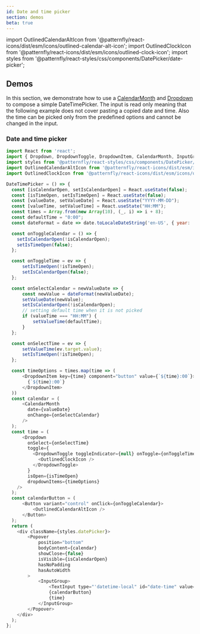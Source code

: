 ```yaml
---
id: Date and time picker
section: demos
beta: true
---
```


import OutlinedCalendarAltIcon from '@patternfly/react-icons/dist/esm/icons/outlined-calendar-alt-icon';
import OutlinedClockIcon from '@patternfly/react-icons/dist/esm/icons/outlined-clock-icon'; 
import styles from '@patternfly/react-styles/css/components/DatePicker/date-picker';

## Demos

In this section, we demonstrate how to use a [CalendarMonth](/components/calendar-month) and [Dropdown](/components/dropdown) to compose a simple DateTimePicker.
The input is read only meaning that the following example does not cover pasting a copied date and time. Also the time can be picked only from the predefined options and cannot be changed in the input.

### Date and time picker

```js
import React from 'react';
import { Dropdown, DropdownToggle, DropdownItem, CalendarMonth, InputGroup, TextInput, Button, Popover } from '@patternfly/react-core';
import styles from '@patternfly/react-styles/css/components/DatePicker/date-picker';
import OutlinedCalendarAltIcon from '@patternfly/react-icons/dist/esm/icons/outlined-calendar-alt-icon';
import OutlinedClockIcon from '@patternfly/react-icons/dist/esm/icons/outlined-clock-icon';

DateTimePicker = () => {
  const [isCalendarOpen, setIsCalendarOpen] = React.useState(false);
  const [isTimeOpen, setIsTimeOpen] = React.useState(false);
  const [valueDate, setValueDate] = React.useState("YYYY-MM-DD");
  const [valueTime, setValueTime] = React.useState("HH:MM");
  const times = Array.from(new Array(10), (_, i) => i + 8);
  const defaultTime = "0:00";
  const dateFormat = date => date.toLocaleDateString('en-US', { year: 'numeric', month: '2-digit', day: '2-digit' }).replace(/\//g,'-');

  const onToggleCalendar = () => {
    setIsCalendarOpen(!isCalendarOpen);
    setIsTimeOpen(false);
  };

  const onToggleTime = ev => {
      setIsTimeOpen(!isTimeOpen);
      setIsCalendarOpen(false);
  };

  const onSelectCalendar = newValueDate => {
      const newValue = dateFormat(newValueDate);
      setValueDate(newValue);
      setIsCalendarOpen(!isCalendarOpen);
      // setting default time when it is not picked
      if (valueTime === "HH:MM") {
          setValueTime(defaultTime);
      }
  };

  const onSelectTime = ev => {
      setValueTime(ev.target.value);
      setIsTimeOpen(!isTimeOpen);
  };

  const timeOptions = times.map(time => (
      <DropdownItem key={time} component="button" value={`${time}:00`}>
        {`${time}:00`}
      </DropdownItem>
  ))
  const calendar = (
      <CalendarMonth
        date={valueDate}
        onChange={onSelectCalendar}
      />
  );
  const time = (
      <Dropdown
        onSelect={onSelectTime}
        toggle={
          <DropdownToggle toggleIndicator={null} onToggle={onToggleTime}>
            <OutlinedClockIcon />
          </DropdownToggle>
        }
        isOpen={isTimeOpen}
        dropdownItems={timeOptions}
    />
  );
  const calendarButton = (
      <Button variant="control" onClick={onToggleCalendar}>
          <OutlinedCalendarAltIcon />
      </Button>
  );
  return (
    <div className={styles.datePicker}>
        <Popover
            position="bottom"
            bodyContent={calendar}
            showClose={false}
            isVisible={isCalendarOpen}
            hasNoPadding
            hasAutoWidth
        >
            <InputGroup>
                <TextInput type="'datetime-local" id="date-time" value={valueDate + ' ' + valueTime} isReadOnly/>
                {calendarButton}
                {time}
            </InputGroup>
        </Popover>
    </div>
  );
};
```